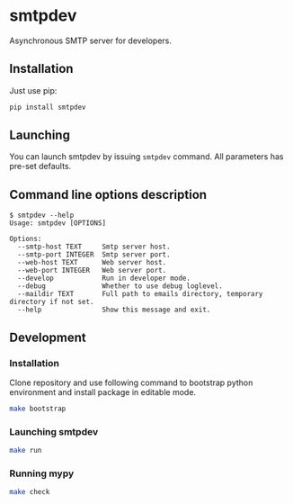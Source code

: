 # smtpdev

Asynchronous SMTP server for developers.

## Installation

Just use pip:

```bash
pip install smtpdev
```

## Launching

You can launch smtpdev by issuing `smtpdev` command. All parameters has pre-set defaults.

## Command line options description

```
$ smtpdev --help
Usage: smtpdev [OPTIONS]

Options:
  --smtp-host TEXT     Smtp server host.
  --smtp-port INTEGER  Smtp server port.
  --web-host TEXT      Web server host.
  --web-port INTEGER   Web server port.
  --develop            Run in developer mode.
  --debug              Whether to use debug loglevel.
  --maildir TEXT       Full path to emails directory, temporary directory if not set.
  --help               Show this message and exit.
```

## Development

### Installation

Clone repository and use following command to bootstrap
python environment and install package in editable mode.

```bash
make bootstrap
```

### Launching smtpdev

```bash
make run
```

### Running mypy

```bash
make check
```
